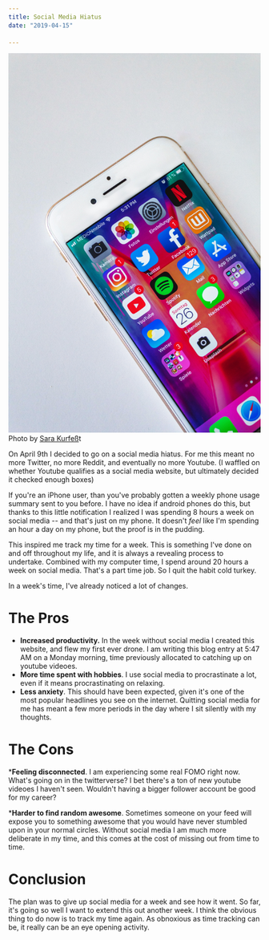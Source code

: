 ```yaml
---
title: Social Media Hiatus
date: "2019-04-15"

---
```


![Social Media](social-media.jpg)
Photo by [Sara Kurfeß](https://unsplash.com/@stereophototyp)t

On April 9th I decided to go on a social media hiatus. For me this meant no more Twitter, no more Reddit, and eventually no more Youtube. (I waffled on whether Youtube qualifies as a social media website, but ultimately decided it checked enough boxes)

If you're an iPhone user, than you've probably gotten a weekly phone usage summary sent to you before. I have no idea if android phones do this, but thanks to this little notification I realized  I was spending 8 hours a week on social media -- and that's just on my phone. It doesn't *feel* like I'm spending an hour a day on my phone, but the proof is in the pudding.

This inspired me track my time for a week. This is something I've done on and off throughout my life, and it is always a revealing process to undertake. Combined with my computer time, I spend around 20 hours a week on social media. That's a part time job. So I quit the habit cold turkey. 

In a week's time, I've already noticed a lot of changes.

# The Pros
* __Increased productivity.__ In the week without social media I created this website, and flew my first ever drone. I am writing this blog entry at 5:47 AM on a Monday morning, time previously allocated to catching up on youtube videoes. 
* __More time spent with hobbies__. I use social media to procrastinate a lot, even if it means procrastinating on relaxing. 
* __Less anxiety__. This should have been expected, given it's one of the most popular headlines you see on the internet. Quitting social media for me has meant a few more periods in the day where I sit silently with my thoughts. 

# The Cons
*__Feeling disconnected__. I am experiencing some real FOMO right now. What's going on in the twitterverse? I bet there's a ton of new youtube videoes I haven't seen. Wouldn't having a bigger follower account be good for my career?

*__Harder to find random awesome__. Sometimes someone on your feed will expose you to something awesome that you would have never stumbled upon in your normal circles. Without social media I am much more deliberate in my time, and this comes at the cost of missing out from time to time.

# Conclusion

The plan was to give up social media for a week and see how it went. So far, it's going so well I want to extend this out another week. I think the obvious thing to do now is to track my time again. As obnoxious as time tracking can be, it really can be an eye opening activity.